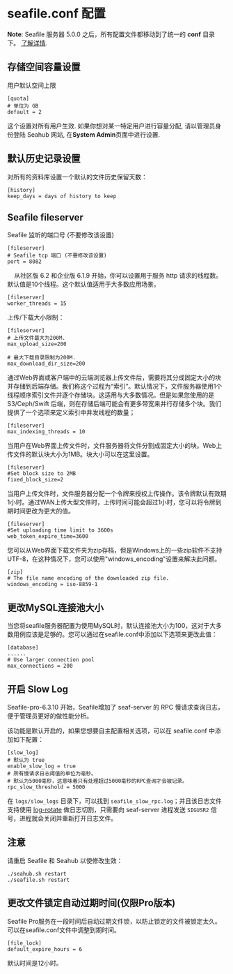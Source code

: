 # seafile.conf 配置

**Note**: Seafile 服务器 5.0.0 之后，所有配置文件都移动到了统一的 **conf** 目录下。 [了解详情](../deploy/new_directory_layout_5_0_0.md).

## 存储空间容量设置

用户默认空间上限

    [quota]
    # 单位为 GB
    default = 2

这个设置对所有用户生效. 如果你想对某一特定用户进行容量分配, 请以管理员身份登陆 Seahub 网站,
在**System Admin**页面中进行设置.

## 默认历史记录设置

对所有的资料库设置一个默认的文件历史保留天数：

    [history]
    keep_days = days of history to keep

## Seafile fileserver

Seafile 监听的端口号 (不要修改该设置)

    [fileserver]
    # Seafile tcp 端口 (不要修改该设置)
    port = 8082
    
从社区版 6.2 和企业版 6.1.9 开始，你可以设置用于服务 http 请求的线程数。默认值是10个线程。这个默认值适用于大多数应用场景。

```
[fileserver]
worker_threads = 15
```

上传/下载大小限制：

    [fileserver]
    # 上传文件最大为200M.
    max_upload_size=200

    # 最大下载目录限制为200M.
    max_download_dir_size=200

通过Web界面或客户端中的云端浏览器上传文件后，需要将其分成固定大小的块并存储到后端存储。我们称这个过程为“索引”。默认情况下，文件服务器使用1个线程顺序索引文件并逐个存储块。这适用与大多数情况。但是如果您使用的是 S3/Ceph/Swift 后端，则在存储后端可能会有更多带宽来并行存储多个块。我们提供了一个选项来定义索引中并发线程的数量；

```
[fileserver]
max_indexing_threads = 10
```

当用户在Web界面上传文件时，文件服务器将文件分割成固定大小的块。Web上传文件的默认块大小为1MB。块大小可以在这里设置。

```
[fileserver]
#Set block size to 2MB
fixed_block_size=2
```

当用户上传文件时，文件服务器分配一个令牌来授权上传操作。该令牌默认有效期1小时。通过WAN上传大型文件时，上传时间可能会超过1小时，您可以将令牌到期时间更改为更大的值。

```
[fileserver]
#Set uploading time limit to 3600s 
web_token_expire_time=3600
```

您可以从Web界面下载文件夹为zip存档，但是Windows上的一些zip软件不支持UTF-8，在这种情况下，您可以使用"windows_encoding"设置来解决此问题。

```
[zip]
# The file name encoding of the downloaded zip file.
windows_encoding = iso-8859-1
```

## 更改MySQL连接池大小

当您将seafile服务器配置为使用MySQL时，默认连接池大小为100，这对于大多数用例应该是足够的。您可以通过在seafile.conf中添加以下选项来更改此值：

```
[database]
......
# Use larger connection pool
max_connections = 200
```

## 开启 Slow Log

Seafile-pro-6.3.10 开始，Seafile增加了 seaf-server 的 RPC 慢请求查询日志，便于管理员更好的做性能分析。

该功能是默认开启的，如果您想要自主配置相关选项，可以在 seafile.conf 中添加如下配置：

```
[slow_log]
# 默认为 true
enable_slow_log = true
# 所有慢请求日志阈值的单位为毫秒。
# 默认为5000毫秒，这意味着只有处理超过5000毫秒的RPC查询才会被记录。
rpc_slow_threshold = 5000
```

在 `logs/slow_logs` 目录下，可以找到 `seafile_slow_rpc.log`；并且该日志文件支持使用 [log-rotate](../deploy/using_logrotate.md) 做日志切割，只需要向 seaf-server 进程发送 `SIGUSR2` 信号，进程就会关闭并重新打开日志文件。

## 注意

请重启 Seafile 和 Seahub 以使修改生效：

    ./seahub.sh restart
    ./seafile.sh restart

## 更改文件锁定自动过期时间(仅限Pro版本)

Seafile Pro服务在一段时间后自动过期文件锁，以防止锁定的文件被锁定太久。可以在seafile.conf文件中调整到期时间。

```
[file_lock]
default_expire_hours = 6
```

默认时间是12小时。
